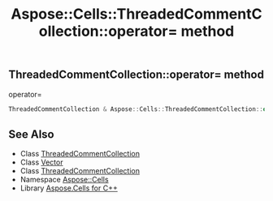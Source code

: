 ﻿---
title: Aspose::Cells::ThreadedCommentCollection::operator= method
linktitle: operator=
second_title: Aspose.Cells for C++ API Reference
description: 'Aspose::Cells::ThreadedCommentCollection::operator= method. operator= in C++.'
type: docs
weight: 300
url: /cpp/aspose.cells/threadedcommentcollection/operator_asm/
---
## ThreadedCommentCollection::operator= method


operator=

```cpp
ThreadedCommentCollection & Aspose::Cells::ThreadedCommentCollection::operator=(const ThreadedCommentCollection &src)
```

## See Also

* Class [ThreadedCommentCollection](../)
* Class [Vector](../../vector/)
* Class [ThreadedCommentCollection](../)
* Namespace [Aspose::Cells](../../)
* Library [Aspose.Cells for C++](../../../)
